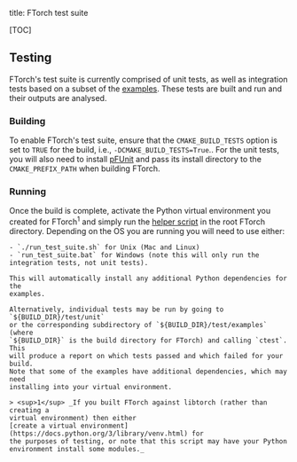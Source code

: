 title: FTorch test suite

[TOC]

## Testing

FTorch's test suite is currently comprised of unit tests, as well as integration
tests based on a subset of the [examples](examples.html). These tests are built
and run and their outputs are analysed.

### Building

To enable FTorch's test suite, ensure that the `CMAKE_BUILD_TESTS` option
is set to `TRUE` for the build,  i.e., `-DCMAKE_BUILD_TESTS=True`.. For the unit
tests, you will also need to install
[pFUnit](https://github.com/Goddard-Fortran-Ecosystem/pFUnit) and pass its
install directory to the `CMAKE_PREFIX_PATH` when building FTorch.

### Running

Once the build is complete, activate the Python virtual environment you created
for FTorch<sup>1</sup> and simply run the
[helper script](https://github.com/Cambridge-ICCS/FTorch/blob/main/run_integration_tests.sh)
in the root FTorch directory. Depending on the OS you are running you will need
to use either:
```
- `./run_test_suite.sh` for Unix (Mac and Linux)
- `run_test_suite.bat` for Windows (note this will only run the integration tests, not unit tests).

This will automatically install any additional Python dependencies for the
examples.

Alternatively, individual tests may be run by going to `${BUILD_DIR}/test/unit`
or the corresponding subdirectory of `${BUILD_DIR}/test/examples` (where
`${BUILD_DIR}` is the build directory for FTorch) and calling `ctest`. This
will produce a report on which tests passed and which failed for your build.
Note that some of the examples have additional dependencies, which may need
installing into your virtual environment.

> <sup>1</sup> _If you built FTorch against libtorch (rather than creating a
virtual environment) then either
[create a virtual environment](https://docs.python.org/3/library/venv.html) for
the purposes of testing, or note that this script may have your Python
environment install some modules._
